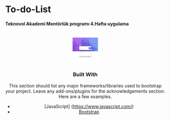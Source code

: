 # To-do-List
#### Teknovol Akademi Mentörlük programı 4.Hafta uygulama 


<div id="top"></div>


<br>
<div align="center">
  <a href="https://github.com/othneildrew/Best-README-Template">
    <img src="img/todolist.img.png" alt="Todo" width="80" height="80">
  </a>

<br>




### Built With

This section should list any major frameworks/libraries used to bootstrap your project. Leave any add-ons/plugins for the acknowledgements section. Here are a few examples.

* [JavaScript] (https://www.javascript.com/)
* [Bootstrap](https://getbootstrap.com)




